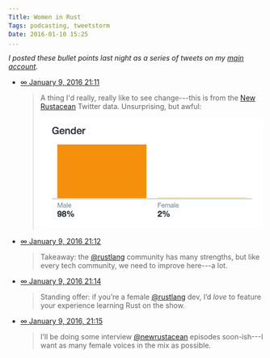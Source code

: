 ```yaml
---
Title: Women in Rust
Tags: podcasting, tweetstorm
Date: 2016-01-10 15:25
...
```


<i class=editorial>I posted these bullet points last night as a series of tweets
on my [main account].</i>

[main account]: https://www.twitter.com/chriskrycho

  - [∞ January 9, 2016 21:11][1]

    > A thing I'd really, really like to see change---this is from the [New
    > Rustacean] Twitter data. Unsurprising, but awful:
    >
    > ![[\@newrustacean] Twitter follower gender data](/images/new-rustacean-followers.png)

  - [∞ January 9, 2016 21:12][2]

    > Takeaway: the [\@rustlang] community has many strengths, but like every
    > tech community, we need to improve here---a lot.

  - [∞ January 9, 2016 21:14][3]

    > Standing offer: if you’re a female [\@rustlang] dev, I’d *love* to feature
    > your experience learning Rust on the show.

  - [∞ January 9, 2016, 21:15][4]

    > I’ll be doing some interview [\@newrustacean] episodes soon-ish---I want
    > as many female voices in the mix as possible.


[1]: https://twitter.com/chriskrycho/status/686007510147309568
[2]: https://twitter.com/chriskrycho/status/686007729371148289
[3]: https://twitter.com/chriskrycho/status/686008145752272896
[4]: https://twitter.com/chriskrycho/status/686008527937245185

[New Rustacean]: http://www.newrustacean.com/
[\@newrustacean]: https://www.twitter.com/newrustacean
[\@rustlang]: https://www.twitter.com/rustlang
